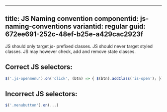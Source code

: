 ---
title: JS Naming convention
componentid: js-naming-conventions
variantid: regular
guid: 672ee691-252c-48ef-b25e-a429cac2923f
----

JS should only target _js-_ prefixed classes. JS should never target styled classes.
JS may however check, add and remove state classes.

## Correct JS selectors:
```js
$('.js-openmenu').on('click', (btn) => { $(btn).addClass('is-open'); })
```

## Incorrect JS selectors:
```js
$('.menubutton').on(...)
```
